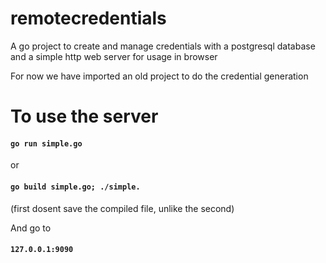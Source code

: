 # remotecredentials
A go project to create and manage credentials with a postgresql database and a simple http web server for usage in browser

For now we have imported an old project to do the credential generation

# To use the server
#### `go run simple.go`
or
#### `go build simple.go; ./simple.`
(first dosent save the compiled file, unlike the second)

And go to 
#### `127.0.0.1:9090`
